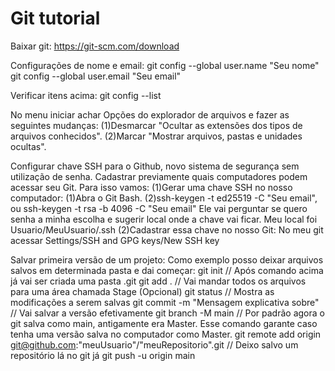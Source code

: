 # Git tutorial

Baixar git:
https://git-scm.com/download

Configurações de nome e email:
git config --global user.name "Seu nome"
git config --global user.email "Seu email"

Verificar itens acima:
git config --list

No menu iniciar achar Opções do explorador de arquivos e fazer as seguintes mudanças:
(1)Desmarcar "Ocultar as extensões dos tipos de arquivos conhecidos".
(2)Marcar "Mostrar arquivos, pastas e unidades ocultas".

Configurar chave SSH para o Github, novo sistema de segurança sem utilização de senha.
Cadastrar previamente quais computadores podem acessar seu Git.
Para isso vamos:
(1)Gerar uma chave SSH no nosso computador:
  (1)Abra o Git Bash.
  (2)ssh-keygen -t ed25519 -C "Seu email", ou ssh-keygen -t rsa -b 4096 -C "Seu email"
    Ele vai perguntar se quero senha a minha escolha e sugerir local onde a chave vai ficar.
    Meu local foi Usuario/MeuUsuario/.ssh
(2)Cadastrar essa chave no nosso Git:
    No meu git acessar Settings/SSH and GPG keys/New SSH key
    
Salvar primeira versão de um projeto:
Como exemplo posso deixar arquivos salvos em determinada pasta e dai começar:
git init // Após comando acima já vai ser criada uma pasta .git
git add . // Vai mandar todos os arquivos para uma área chamada Stage
(Opcional) git status // Mostra as modificações a serem salvas
git commit -m "Mensagem explicativa sobre" // Vai salvar a versão efetivamente
git branch -M main // Por padrão agora o git salva como main, antigamente era Master. Esse comando garante caso tenha uma versão salva no computador como Master.
git remote add origin git@github.com:"meuUsuario"/"meuRepositorio".git // Deixo salvo um repositório lá no git já
git push -u origin main

    

